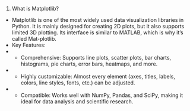 1. What is Matplotlib?
- Matplotlib is one of the most widely used data visualization libraries in Python. It is mainly designed for creating 2D plots, but it also supports limited 3D plotting. Its interface is similar to MATLAB, which is why it’s called Mat-plotlib.
- Key Features:
- - Comprehensive: Supports line plots, scatter plots, bar charts, histograms, pie charts, error bars, heatmaps, and more.
- - Highly customizable: Almost every element (axes, titles, labels, colors, line styles, fonts, etc.) can be adjusted.
- - Compatible: Works well with NumPy, Pandas, and SciPy, making it ideal for data analysis and scientific research.